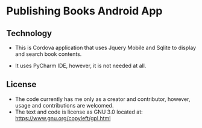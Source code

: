Publishing Books Android App 
============================

Technology
----------

* This is Cordova application that uses Jquery Mobile and Sqlite to display and search
book contents.

* It uses PyCharm IDE, however, it is not needed at all.


License
--------
* The code currently has me only as a creator and contributor, however, usage and contributions are welcomed.
* The text and code is license as GNU 3.0 located at: https://www.gnu.org/copyleft/gpl.html


